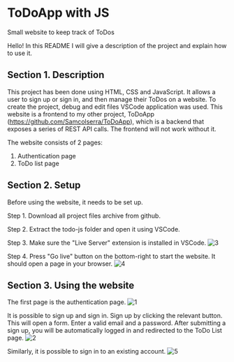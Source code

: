 # ToDoApp with JS

Small website to keep track of ToDos

Hello! In this README I will give a description of the project and explain how to use it.

## **Section 1. Description**

This project has been done using HTML, CSS and JavaScript. It allows a user to sign up or sign in, and then manage their ToDos on a website.
To create the project, debug and edit files VSCode application was used.
This website is a frontend to my other project, ToDoApp (https://github.com/Samcolserra/ToDoApp), which is a backend that exposes a series of REST API calls. The frontend will not work without it.

The website consists of 2 pages:
  1. Authentication page
  2. ToDo list page

## **Section 2. Setup**

Before using the website, it needs to be set up.

Step 1.
Download all project files archive from github.

Step 2. 
Extract the todo-js folder and open it using VSCode.

Step 3.
Make sure the "Live Server" extension is installed in VSCode.
![3](https://user-images.githubusercontent.com/92231063/214374933-0081bb02-c7d3-420d-aed3-8fdf900c4f56.png)

Step 4.
Press "Go live" button on the bottom-right to start the website. It should open a page in your browser.
![4](https://user-images.githubusercontent.com/92231063/214374963-7fd1b19b-560c-41b4-98e1-167e512fe810.png)

## **Section 3. Using the website**

The first page is the authentication page.
![1](https://user-images.githubusercontent.com/92231063/214375031-2e87ab43-368c-4c28-9190-5eb73b4e403a.png)

It is possible to sign up and sign in.
Sign up by clicking the relevant button. This will open a form. Enter a valid email and a password.
After submitting a sign up, you will be automatically logged in and redirected to the ToDo List page.
![2](https://user-images.githubusercontent.com/92231063/214375004-c244a39a-5374-47c2-a66f-76f2aafd6cea.png)

Similarly, it is possible to sign in to an existing account.
![5](https://user-images.githubusercontent.com/92231063/214375047-fa5dcccd-8b8e-480c-9290-dafe69f68bef.png)
